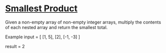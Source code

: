# [Smallest Product](https://www.codewars.com/kata/5b6b128783d648c4c4000129) #

Given a non-empty array of non-empty integer arrays, multiply the contents of each nested array and return the smallest total.

Example
input = [
  [1, 5],
  [2],
  [-1, -3]
]

result = 2
